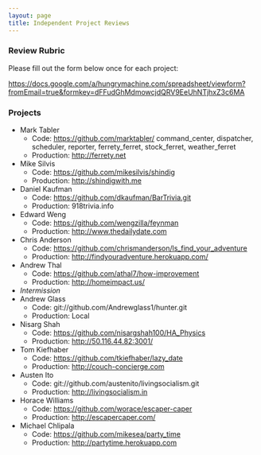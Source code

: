 ```yaml
---
layout: page
title: Independent Project Reviews
---
```


### Review Rubric

Please fill out the form below once for each project:

https://docs.google.com/a/hungrymachine.com/spreadsheet/viewform?fromEmail=true&formkey=dFFudGhMdmowcjdQRV9EeUhNTjhxZ3c6MA

### Projects

* Mark Tabler
  * Code: https://github.com/marktabler/ command_center, dispatcher, scheduler, reporter, ferrety_ferret, stock_ferret, weather_ferret
  * Production: http://ferrety.net
* Mike Silvis
  * Code: https://github.com/mikesilvis/shindig
  * Production: http://shindigwith.me
* Daniel Kaufman
  * Code: https://github.com/dkaufman/BarTrivia.git
  * Production: 918trivia.info
* Edward Weng
  * Code: https://github.com/wengzilla/feynman
  * Production: http://www.thedailydate.com
* Chris Anderson
  * Code: https://github.com/chrismanderson/ls_find_your_adventure
  * Production: http://findyouradventure.herokuapp.com/
* Andrew Thal
  * Code: https://github.com/athal7/how-improvement
  * Production: http://homeimpact.us/
* *Intermission*
* Andrew Glass
  * Code: git://github.com/Andrewglass1/hunter.git
  * Production: Local
* Nisarg Shah
  * Code: https://github.com/nisargshah100/HA_Physics
  * Production: http://50.116.44.82:3001/
* Tom Kiefhaber
  * Code: https://github.com/tkiefhaber/lazy_date
  * Production: http://couch-concierge.com
* Austen Ito
  * Code: git://github.com/austenito/livingsocialism.git
  * Production: http://livingsocialism.in
* Horace Williams
  * Code: https://github.com/worace/escaper-caper
  * Production: http://escapercaper.com/
* Michael Chlipala
  * Code: https://github.com/mikesea/party_time
  * Production: http://partytime.herokuapp.com